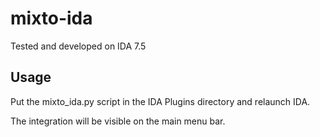 # mixto-ida

Tested and developed on IDA 7.5

## Usage
Put the mixto_ida.py script in the IDA Plugins directory and relaunch IDA.

The integration will be visible on the main menu bar.
